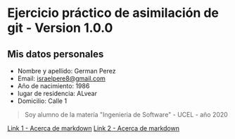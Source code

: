# Ejercicio práctico de asimilación de git - Version 1.0.0
## Mis datos personales

* Nombre y apellido: German Perez
* Email: israelpere8@gmail.com
* Año de nacimiento: 1986 
* lugar de residencia: ALvear
* Domicilio: Calle 1


> Soy alumno de la matería "Ingenieria de Software"  - UCEL - año 2020

[Link 1 - Acerca de markdown](https://es.wikipedia.org/wiki/Markdown)
[Link 2 - Acerca de markdown](https://markdown.es/sintaxis-markdown/)
